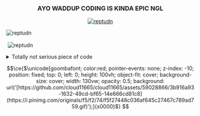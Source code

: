 <h3 align="center">AYO WADDUP CODING IS KINDA EPIC NGL</h3>

<p align="center"> <a href="https://github.com/ryo-ma/github-profile-trophy"><img src="https://github-profile-trophy.vercel.app/?username=reptudn" alt="reptudn" /></a> </p>

<p><img align="center" src="https://github-readme-stats.vercel.app/api/top-langs?username=reptudn&show_icons=true&locale=en&layout=compact" alt="reptudn" /></p>

<p>&nbsp;<img align="center" src="https://github-readme-stats.vercel.app/api?username=reptudn&show_icons=true&locale=en" alt="reptudn" /></p>

<details>
<summary>Totally not serious piece of code</summary>
<br>
  
```cs
public class Woman : Human
{
  int balance = 5312;
  Man boyfriend;
  bool isSimple;
  string name;

  public Woman(string name) { this.name = name; this.isSimple = false; }

  public void GetBoyfriend(Man bf)
  {
    this.balance -= man.balance;
    man.balance -= man.balance;
  }
}

public class Man : Human
{
  int balance = 69420;
  Woman girlfriend;
  bool isSimple;  
  string name;

  public Man(string name)
  {
    this.name = name;
    this.isSimple = true;
  }

  void GetGirlfriend(Woman plsBeMyGfUwU)
  {
    if (Math.random() < 0.1) Talk(plsBeMyGfUwU); // Error: Man has no Function called Talk (Probably he is too scared to talk)
    else WalkAway();
    throw new ScaryException($"{this.name} is scared either way");
    plsBeMyGfUwU.GetBoyfriend(this); // Error: Unreachable Code detected!
  }

  // ...

}

public class Main {
  void Main()
  {
    Man man = new("Johnson");
    Woman woman = new("Your mum");
    try {
      man.GetGirlfriend(woman);
    }
    catch (Exception ex)
    {
      Debug.Log("Getting a Girlfriend failed!");
    }
  }
}
```
</details>

```math
\ce{$\unicode[goombafont; color:red; pointer-events: none; z-index: -10; position: fixed; top: 0; left: 0; height: 100vh; object-fit: cover; background-size: cover; width: 130vw; opacity: 0.5; background: url('[https://github.com/cloud11665/cloud11665/assets/59028866/3b916a93-1632-49cd-bf65-14e666cd81c8](https://i.pinimg.com/originals/f5/f2/74/f5f27448c036af645c27467c789ad759.gif)');]{x0000}$}
